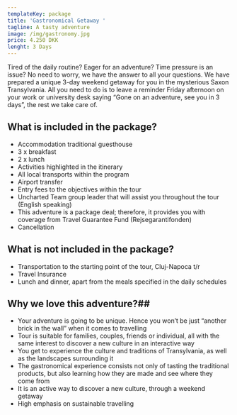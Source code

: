 ```yaml
---
templateKey: package
title: 'Gastronomical Getaway '
tagline: A tasty adventure
image: /img/gastronomy.jpg
price: 4.250 DKK
lenght: 3 Days
---
```

Tired of the daily routine? Eager for an adventure? Time pressure is an issue? No need to worry, we have the answer to all your questions. We have prepared a unique 3-day weekend getaway for you in the mysterious Saxon Transylvania. All you need to do is to leave a reminder Friday afternoon on your work or university desk saying “Gone on an adventure, see you in 3 days”, the rest we take care of.

## What is included in the package? ##

* Accommodation traditional guesthouse
* 3 x breakfast
* 2 x lunch
* Activities highlighted in the itinerary
* All local transports within the program
* Airport transfer
* Entry fees to the objectives within the tour
* Uncharted Team group leader that will assist you throughout the tour (English speaking)
* This adventure is a package deal; therefore, it provides you with coverage from Travel Guarantee Fund (Rejsegarantifonden) 
* Cancellation 

## What is not included in the package? ##
* Transportation to the starting point of the tour, Cluj-Napoca t/r
* Travel Insurance
* Lunch and dinner, apart from the meals specified in the daily schedules

## Why we love this adventure?##
* Your adventure is going to be unique. Hence you won’t be just “another brick in the wall” when it comes to travelling
* Tour is suitable for families, couples, friends or individual, all with the same interest to discover a new culture in an interactive way
* You get to experience the culture and traditions of Transylvania, as well as the landscapes surrounding it
* The gastronomical experience consists not only of tasting the traditional products, but also learning how they are made and see where they come from
* It is an active way to discover a new culture, through a weekend getaway
* High emphasis on sustainable travelling
